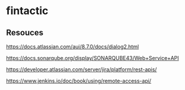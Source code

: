# fintactic

## Resouces

https://docs.atlassian.com/aui/8.7.0/docs/dialog2.html

https://docs.sonarqube.org/display/SONARQUBE43/Web+Service+API

https://developer.atlassian.com/server/jira/platform/rest-apis/

https://www.jenkins.io/doc/book/using/remote-access-api/